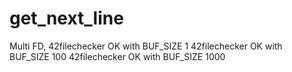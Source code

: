 # get_next_line
Multi FD,
42filechecker OK with BUF_SIZE 1
42filechecker OK with BUF_SIZE 100
42filechecker OK with BUF_SIZE 1000